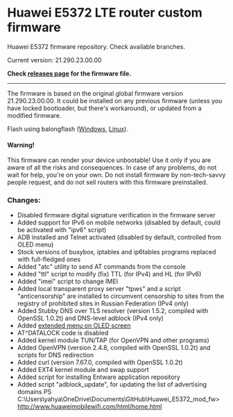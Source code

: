 Huawei E5372 LTE router custom firmware
=======================================

Huawei E5372 firmware repository. Check available branches.

Current version: 21.290.23.00.00

**Check [releases page](https://github.com/Huawei-LTE-routers-mods/Huawei_E5372_mod_fw/releases) for the firmware file.**

---------------------------------------

The firmware is based on the original global firmware version 21.290.23.00.00. It could be installed on any previous firmware (unless you have locked bootloader, but there's workaround), or updated from a modified firmware.

Flash using balongflash ([Windows](https://github.com/forth32/balongflash/tree/master/winbuild/Release), [Linux](https://github.com/forth32/balongflash/)).

#### Warning!
This firmware can render your device unbootable! Use it only if you are aware of all the risks and consequences. In case of any problems, do not wait for help, you're on your own. Do not install firmware by non-tech-savvy people request, and do not sell routers with this firmware preinstalled.

### Changes:

* Disabled firmware digital signature verification in the firmware server
* Added support for IPv6 on mobile networks (disabled by default, could be activated with "ipv6" script)
* ADB installed and Telnet activated (disabled by default, controlled from OLED menu)
* Stock versions of busybox, iptables and ip6tables programs replaced with full-fledged ones
* Added "atc" utility to send AT commands from the console
* Added "ttl" script to modify (fix) TTL (for IPv4) and HL (for IPv6)
* Added "imei" script to change IMEI
* Added local transparent proxy server "tpws" and a script "anticensorship" are installed to circumvent censorship to sites from the registry of prohibited sites in Russian Federation (IPv4 only)
* Added Stubby DNS over TLS resolver (version 1.5.2, compiled with OpenSSL 1.0.2t) and DNS-level adblock (IPv4 only)
* Added [extended menu on OLED screen](https://github.com/ValdikSS/huawei_oled_hijack)
* AT^DATALOCK code is disabled
* Added kernel module TUN/TAP (for OpenVPN and other programs)
* Added OpenVPN (version 2.4.8, compiled with OpenSSL 1.0.2t) and scripts for DNS redirection
* Added curl (version 7.67.0, compiled with OpenSSL 1.0.2t)
* Added EXT4 kernel module and swap support
* Added script for installing Entware application repository
* Added script "adblock_update", for updating the list of advertising domains
PS C:\Users\yahya\OneDrive\Documents\GitHub\Huawei_E5372_mod_fw> http://www.huaweimobilewifi.com/html/home.html
